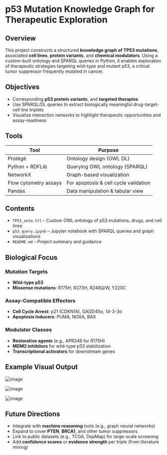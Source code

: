 # p53 Mutation Knowledge Graph for Therapeutic Exploration

## Overview

This project constructs a structured **knowledge graph of TP53 mutations**, associated **cell lines**, **protein variants**, and **chemical modulators**. Using a custom-built ontology and SPARQL queries in Python, it enables exploration of therapeutic strategies targeting wild-type and mutant p53, a critical tumor suppressor frequently mutated in cancer.

## Objectives

- Corresponding **p53 protein variants**, and **targeted therapies**
- Use SPARQL/DL queries to extract biologically meaningful drug-target-cell line triplets
- Visualize interaction networks to highlight therapeutic opportunities and assay-readiness

## Tools 

| Tool         | Purpose                            |
|--------------|-------------------------------------|
| Protégé     | Ontology design (OWL DL)            |
| Python + RDFLib | Querying OWL ontology (SPARQL)   |
| NetworkX     | Graph-based visualization          |
| Flow cytometry assays | For apoptosis & cell cycle validation |
| Pandas       | Data manipulation & tabular view   |


## Contents

- `TP53_onto.ttl` – Custom OWL ontology of p53 mutations, drugs, and cell lines
- `p53_query.ipynb` – Jupyter notebook with SPARQL queries and graph visualizations
- `README.md` – Project summary and guidance


## Biological Focus

### Mutation Targets
- **Wild-type p53**
- **Missense mutations**: R175H, R273H, R248Q/W, Y220C

### Assay-Compatible Effectors
- **Cell Cycle Arrest**: p21 (CDKN1A), GADD45α, 14-3-3σ
- **Apoptosis Inducers**: PUMA, NOXA, BAX

### Modulator Classes
- **Restorative agents** (e.g., APR246 for R175H)
- **MDM2 inhibitors** for wild-type p53 stabilization
- **Transcriptional activators** for downstream genes


## Example Visual Output

![image](https://github.com/user-attachments/assets/a0de2691-010f-4546-b09f-327e23aa873b)

![image](https://github.com/user-attachments/assets/4ffbc637-6fc6-436b-8ada-a7d13f5ebf18)

![image](https://github.com/user-attachments/assets/f3751940-447a-41cd-a665-74ce64716f26)


## Future Directions

- Integrate with **machine reasoning** tools (e.g., graph neural networks)
- Expand to cover **PTEN**, **BRCA1**, and other tumor suppressors
- Link to public datasets (e.g., TCGA, DepMap) for large-scale screening
- Add **confidence scores** or **evidence strength** per triple (from literature mining)

